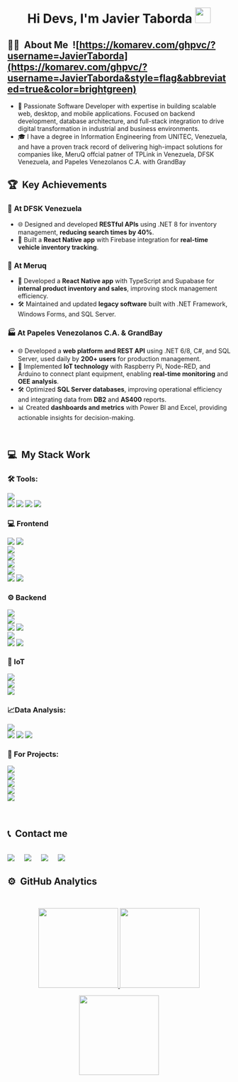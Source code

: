 <h1 align="center">Hi Devs, I'm Javier Taborda <img src="https://media.giphy.com/media/hvRJCLFzcasrR4ia7z/giphy.gif" width="35"></h1>

## 👩‍💻 &nbsp;About Me  &nbsp;![https://komarev.com/ghpvc/?username=JavierTaborda](https://komarev.com/ghpvc/?username=JavierTaborda&style=flag&abbreviated=true&color=brightgreen)


- 🚀 Passionate Software Developer with expertise in building scalable web, desktop, and mobile applications. Focused on backend development,
   database architecture, and full-stack integration to drive digital transformation in industrial and business environments.
-  🎓 I have a degree in Information Engineering from UNITEC, Venezuela, and have a proven track record of delivering high-impact solutions
  for companies like, MeruQ offcial patner of TPLink in Venezuela,  DFSK Venezuela, and Papeles Venezolanos C.A. with GrandBay

## 🏆 &nbsp;Key Achievements
### 🚗 **At DFSK Venezuela**
- 🌐 Designed and developed **RESTful APIs** using .NET 8 for inventory management, **reducing search times by 40%**.
- 📱 Built a **React Native app** with Firebase integration for **real-time vehicle inventory tracking**.
### 🛒 **At Meruq**
- 📱 Developed a **React Native app** with TypeScript and Supabase for **internal product inventory and sales**, improving stock management efficiency.
- 🛠️ Maintained and updated **legacy software** built with .NET Framework, Windows Forms, and SQL Server.
### 🏭 **At Papeles Venezolanos C.A. & GrandBay**
- 🌐 Developed a **web platform and REST API** using .NET 6/8, C#, and SQL Server, used daily by **200+ users** for production management.
- 🤖 Implemented **IoT technology** with Raspberry Pi, Node-RED, and Arduino to connect plant equipment, enabling **real-time monitoring** and **OEE analysis**.
- 🛠️ Optimized **SQL Server databases**, improving operational efficiency and integrating data from **DB2** and **AS400** reports.
- 📊 Created **dashboards and metrics** with Power BI and Excel, providing actionable insights for decision-making.

<br>

## 💻 &nbsp;My Stack Work 

### 🛠️ Tools:
<img src="https://img.shields.io/badge/VSCode-0078D4?style=for-the-badge&logo=visual%20studio%20code&logoColor=white"></img>	
<img src="https://img.shields.io/badge/Visual_Studio-5C2D91?style=for-the-badge&logo=visual%20studio&logoColor=white"></img>
<img src="https://img.shields.io/badge/Figma-F24E1E?style=for-the-badge&logo=figma&logoColor=white"></img>
<img src="https://img.shields.io/badge/Adobe%20Photoshop-31A8FF?style=for-the-badge&logo=Adobe%20Photoshop&logoColor=black"></img>
<img src="https://img.shields.io/badge/Adobe%20Illustrator-FF9A00?style=for-the-badge&logo=adobe%20illustrator&logoColor=white"></img>
### 💻 Frontend
<img src="https://img.shields.io/badge/React-20232A?style=for-the-badge&logo=react&logoColor=61DAFB"></img>	
<img src="https://img.shields.io/badge/Blazor-512BD4?style=for-the-badge&logo=blazor&logoColor=white"></img>	
<img src="https://img.shields.io/badge/React_Native-20232A?style=for-the-badge&logo=react&logoColor=61DAFB"></img>	
<img src="https://img.shields.io/badge/Expo-1B1F23?style=for-the-badge&logo=expo&logoColor=white"></img>	
<img src="https://img.shields.io/badge/Bootstrap-563D7C?style=for-the-badge&logo=bootstrap&logoColor=white"></img>	
<img src="https://img.shields.io/badge/CSS3-1572B6?style=for-the-badge&logo=css3&logoColor=white"></img>	
<img src="https://img.shields.io/badge/HTML5-E34F26?style=for-the-badge&logo=html5&logoColor=white"></img>
<img src="https://img.shields.io/badge/JavaScript-323330?style=for-the-badge&logo=javascript&logoColor=F7DF1E"></img>	
### ⚙️ Backend
<img src="https://img.shields.io/badge/.NET-512BD4?style=for-the-badge&logo=dotnet&logoColor=white"></img>	
<img src="https://img.shields.io/badge/C%23-239120?style=for-the-badge&logo=csharp&logoColor=white"></img>	
<img src="https://img.shields.io/badge/Express%20js-000000?style=for-the-badge&logo=express&logoColor=white"></img>	
<img src="https://img.shields.io/badge/Postman-FF6C37?style=for-the-badge&logo=Postman&logoColor=white"></img>	
<img src="https://img.shields.io/badge/Swagger-85EA2D?style=for-the-badge&logo=Swagger&logoColor=white"></img>	
<img src="https://img.shields.io/badge/JWT-000000?style=for-the-badge&logo=JSON%20web%20tokens&logoColor=white"></img>
<img src="https://img.shields.io/badge/Microsoft%20SQL%20Server-CC2927?style=for-the-badge&logo=microsoft%20sql%20server&logoColor=white"></img>
### 🤖 IoT
<img src="https://img.shields.io/badge/Raspberry%20Pi-A22846?style=for-the-badge&logo=Raspberry%20Pi&logoColor=white"></img>	
<img src="https://img.shields.io/badge/Arduino_IDE-00979D?style=for-the-badge&logo=arduino&logoColor=white"></img>	
<img src="https://img.shields.io/badge/Node--Red-8F0000?style=for-the-badge&logo=nodered&logoColor=white"></img>	
### 📈Data Analysis:
<img src="https://img.shields.io/badge/PowerBI-F2C811?style=for-the-badge&logo=Power%20BI&logoColor=white"></img>		
<img src="https://img.shields.io/badge/Microsoft_Excel-217346?style=for-the-badge&logo=microsoft-excel&logoColor=white"></img>
<img src="https://img.shields.io/badge/Microsoft%20SQL%20Server-CC2927?style=for-the-badge&logo=microsoft%20sql%20server&logoColor=white"></img>
<img src="https://img.shields.io/badge/Microsoft_SharePoint-0078D4?style=for-the-badge&logo=microsoft-sharepoint&logoColor=white"></img>
### 📝 For Projects:
<img src="https://img.shields.io/badge/Jira-0052CC?style=for-the-badge&logo=Jira&logoColor=white"></img>	
<img src="https://img.shields.io/badge/Notion-000000?style=for-the-badge&logo=notion&logoColor=white"></img>	
<img src="https://img.shields.io/badge/Microsoft_PowerPoint-B7472A?style=for-the-badge&logo=microsoft-powerpoint&logoColor=white"></img>	
<img src="https://img.shields.io/badge/Microsoft_Teams-6264A7?style=for-the-badge&logo=microsoft-teams&logoColor=whi"></img>	
<img src="https://img.shields.io/badge/Udemy-EC5252?style=for-the-badge&logo=Udemy&logoColor=white"></img>

<br>

## 📞 &nbsp;Contact me
  <br>	
    <a target="_blank" href="https://www.linkedin.com/in/javier-taborda-developer/">
      <img src="https://img.shields.io/badge/-LinkedIn-0077B5?style=for-the-badge&logo=Linkedin&logoColor=white"></img></a>
        &emsp;
    <a target="_blank" href="mailto:javiert.develop@gmail.com">
    <img src="https://img.shields.io/badge/-Gmail-D14836?style=for-the-badge&logo=Gmail&logoColor=white"></img></a>
        &emsp;
    <a target="_blank" href="https://wa.me/+584144334816">
    <img src="https://img.shields.io/badge/WhatsApp-25D366?style=for-the-badge&logo=whatsapp&logoColor=white"></img></a>
        &emsp;
   <a target="_blank" href="https://strava.app.link/NuF3aw2qlKb">
   <img src="https://img.shields.io/badge/Strava-FC4C02?style=for-the-badge&logo=strava&logoColor=white"></img></a>
        &emsp;
<br>

## ⚙️ &nbsp;GitHub Analytics
<br>
<p align="center">


  <a href="https://github.com/JavierTaborda">
    <img height="180em" src="https://github-readme-stats-eight-theta.vercel.app/api?username=JavierTaborda&show_icons=true&theme=chartreuse-dark&include_all_commits=true&count_private=true"/>
  </a>
  <a href="https://github.com/JavierTaborda">
    <img height="180em" src="https://github-readme-stats-eight-theta.vercel.app/api/top-langs/?username=JavierTaborda&layout=compact&langs_count=8&theme=chartreuse-dark"/>
  </a>
</p>

<p align="center">
  <img height="180em" src="https://github-readme-streak-stats.herokuapp.com/?user=JavierTaborda&theme=chartreuse-dark&hide_border=true"/>
</p>
